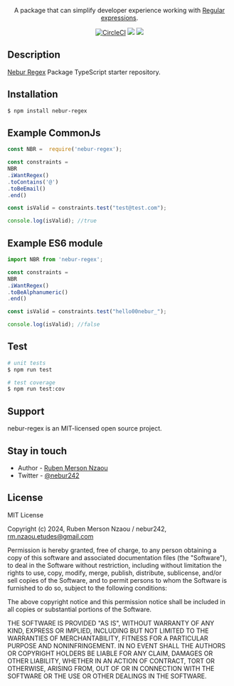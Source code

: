 <p align="center">A package that can simplify developer experience working with <a href="https://developer.mozilla.org/en-US/docs/Web/JavaScript/Guide/Regular_expressions" target="_blank">Regular expressions</a>.</p>
    <p align="center">
<a href="#" target="_blank"><img src="https://img.shields.io/circleci/build/github/nestjs/nest/master" alt="CircleCI" /></a>
  <a href="https://www.paypal.com/donate/?hosted_button_id=DENZZAD4EPNYY" target="_blank"><img src="https://img.shields.io/badge/Donate-PayPal-ff3f59.svg"/></a>
  <a href="https://twitter.com/nebur242" target="_blank"><img src="https://img.shields.io/twitter/follow/nestframework.svg?style=social&label=Follow"></a>
</p>

## Description

[Nebur Regex](https://github.com/Nebur242/nebur-regex) Package TypeScript starter repository.


## Installation

```bash
$ npm install nebur-regex
```

## Example CommonJs

```typescript
const NBR =  require('nebur-regex');

const constraints = 
NBR
.iWantRegex()
.toContains('@')
.toBeEmail()
.end()

const isValid = constraints.test("test@test.com");

console.log(isValid); //true
```

## Example ES6 module

```typescript
import NBR from 'nebur-regex';

const constraints = 
NBR
.iWantRegex()
.toBeAlphanumeric()
.end()

const isValid = constraints.test("hello00nebur_");

console.log(isValid); //false
```

## Test

```bash
# unit tests
$ npm run test

# test coverage
$ npm run test:cov
```

## Support

nebur-regex is an MIT-licensed open source project.

## Stay in touch

- Author - [Ruben Merson Nzaou](https://nebur242.com)
- Twitter - [@nebur242](https://twitter.com/nebur242)

## License

MIT License

Copyright (c) 2024, Ruben Merson Nzaou / nebur242, <rm.nzaou.etudes@gmail.com>

Permission is hereby granted, free of charge, to any person obtaining a copy
of this software and associated documentation files (the "Software"), to deal
in the Software without restriction, including without limitation the rights
to use, copy, modify, merge, publish, distribute, sublicense, and/or sell
copies of the Software, and to permit persons to whom the Software is
furnished to do so, subject to the following conditions:

The above copyright notice and this permission notice shall be included in
all copies or substantial portions of the Software.

THE SOFTWARE IS PROVIDED "AS IS", WITHOUT WARRANTY OF ANY KIND, EXPRESS OR
IMPLIED, INCLUDING BUT NOT LIMITED TO THE WARRANTIES OF MERCHANTABILITY,
FITNESS FOR A PARTICULAR PURPOSE AND NONINFRINGEMENT. IN NO EVENT SHALL THE
AUTHORS OR COPYRIGHT HOLDERS BE LIABLE FOR ANY CLAIM, DAMAGES OR OTHER
LIABILITY, WHETHER IN AN ACTION OF CONTRACT, TORT OR OTHERWISE, ARISING FROM,
OUT OF OR IN CONNECTION WITH THE SOFTWARE OR THE USE OR OTHER DEALINGS IN THE
SOFTWARE.